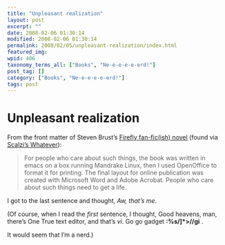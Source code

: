 ```yaml
---
title: "Unpleasant realization"
layout: post
excerpt: ""
date: 2008-02-06 01:30:14
modified: 2008-02-06 01:30:14
permalink: 2008/02/05/unpleasant-realization/index.html
featured_img: 
wpid: 406
taxonomy_terms_all: ["Books", "Ne-e-e-e-e-erd!"]
post_tag: []
category: ["Books", "Ne-e-e-e-e-erd!"]
tags: post
---
```


# Unpleasant realization

From the front matter of Steven Brust’s [Firefly fan-fic(ish) novel](http://dreamcafe.com/firefly.html) (found via [Scalzi’s Whatever](http://scalzi.com/whatever/?p=341)):

> For people who care about such things, the book was written in emacs on a box running Mandrake Linux, then I used OpenOffice to format it for printing. The final layout for online publication was created with Microsoft Word and Adobe Acrobat. People who care about such things need to get a life.

I got to the last sentence and thought, *Aw, that’s me*.

(Of course, when I read the *first* sentence, I thought, Good heavens, man, there’s One True text editor, and that’s *vi*. Go go gadget **:%s/\]\*&gt;//gi** .

It would seem that I’m a nerd.)